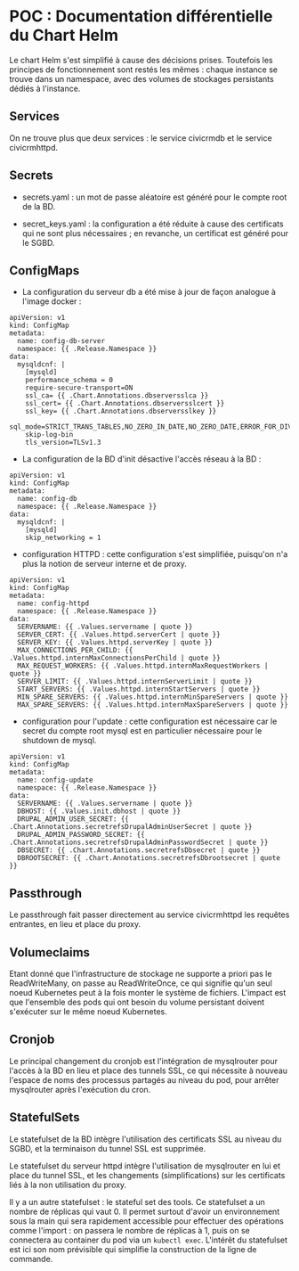 # POC : Documentation différentielle du Chart Helm

Le chart Helm s'est simplifié à cause des décisions prises. Toutefois les principes de fonctionnement sont restés les mêmes : chaque instance se trouve dans un namespace, avec des volumes de stockages persistants dédiés à l'instance.

## Services

On ne trouve plus que deux services : le service civicrmdb et le service civicrmhttpd.

## Secrets

* secrets.yaml : un mot de passe aléatoire est généré pour le compte root de la BD.

* secret_keys.yaml : la configuration a été réduite à cause des certificats qui ne sont plus nécessaires ; en revanche, un certificat est généré pour le SGBD.

## ConfigMaps

* La configuration du serveur db a été mise à jour de façon analogue à l'image docker : 

```helm
apiVersion: v1
kind: ConfigMap
metadata:
  name: config-db-server
  namespace: {{ .Release.Namespace }}
data:
  mysqldcnf: |
    [mysqld]
    performance_schema = 0
    require-secure-transport=ON
    ssl_ca= {{ .Chart.Annotations.dbserversslca }}
    ssl_cert= {{ .Chart.Annotations.dbserversslcert }}
    ssl_key= {{ .Chart.Annotations.dbserversslkey }}
    sql_mode=STRICT_TRANS_TABLES,NO_ZERO_IN_DATE,NO_ZERO_DATE,ERROR_FOR_DIVISION_BY_ZERO,NO_ENGINE_SUBSTITUTION
    skip-log-bin
    tls_version=TLSv1.3

```
 
* La configuration de la BD d'init désactive l'accès réseau à la BD : 

```helm
apiVersion: v1
kind: ConfigMap
metadata:
  name: config-db
  namespace: {{ .Release.Namespace }}
data:
  mysqldcnf: |
    [mysqld]
    skip_networking = 1
```

* configuration HTTPD : cette configuration s'est simplifiée, puisqu'on n'a plus la notion de serveur interne et de proxy.

``` helm
apiVersion: v1
kind: ConfigMap
metadata:
  name: config-httpd
  namespace: {{ .Release.Namespace }}
data:
  SERVERNAME: {{ .Values.servername | quote }}
  SERVER_CERT: {{ .Values.httpd.serverCert | quote }}
  SERVER_KEY: {{ .Values.httpd.serverKey | quote }}
  MAX_CONNECTIONS_PER_CHILD: {{ .Values.httpd.internMaxConnectionsPerChild | quote }}
  MAX_REQUEST_WORKERS: {{ .Values.httpd.internMaxRequestWorkers | quote }}
  SERVER_LIMIT: {{ .Values.httpd.internServerLimit | quote }}
  START_SERVERS: {{ .Values.httpd.internStartServers | quote }}
  MIN_SPARE_SERVERS: {{ .Values.httpd.internMinSpareServers | quote }}
  MAX_SPARE_SERVERS: {{ .Values.httpd.internMaxSpareServers | quote }}

```

* configuration pour l'update : cette configuration est nécessaire car le secret du compte root mysql est en particulier nécessaire pour le shutdown de mysql.

``` helm
apiVersion: v1
kind: ConfigMap
metadata:
  name: config-update
  namespace: {{ .Release.Namespace }}
data:
  SERVERNAME: {{ .Values.servername | quote }}
  DBHOST: {{ .Values.init.dbhost | quote }}
  DRUPAL_ADMIN_USER_SECRET: {{ .Chart.Annotations.secretrefsDrupalAdminUserSecret | quote }}
  DRUPAL_ADMIN_PASSWORD_SECRET: {{ .Chart.Annotations.secretrefsDrupalAdminPasswordSecret | quote }}
  DBSECRET: {{ .Chart.Annotations.secretrefsDbsecret | quote }}
  DBROOTSECRET: {{ .Chart.Annotations.secretrefsDbrootsecret | quote }}

```

## Passthrough

Le passthrough fait passer directement au service civicrmhttpd les requêtes entrantes, en lieu et place du proxy.

## Volumeclaims

Etant donné que l'infrastructure de stockage ne supporte a priori pas le ReadWriteMany, on passe au ReadWriteOnce, ce qui signifie qu'un seul noeud Kubernetes peut à la fois monter le système de fichiers. L'impact est que l'ensemble des pods qui ont besoin du volume persistant doivent s'exécuter sur le même noeud Kubernetes.

## Cronjob
Le principal changement du cronjob est l'intégration de mysqlrouter pour l'accès à la BD en lieu et place des tunnels SSL, ce qui nécessite à nouveau l'espace de noms des processus partagés au niveau du pod, pour arrêter mysqlrouter après l'exécution du cron.

## StatefulSets

Le statefulset de la BD intègre l'utilisation des certificats SSL au niveau du SGBD, et la terminaison du tunnel SSL est supprimée.

Le statefulset du serveur httpd intègre l'utilisation de mysqlrouter en lui et place du tunnel SSL, et les changements (simplifications) sur les certificats liés à la non utilisation du proxy.

Il y a un autre statefulset : le stateful set des tools. Ce statefulset a un nombre de réplicas qui vaut 0. Il permet surtout d'avoir un environnement sous la main qui sera rapidement accessible pour effectuer des opérations comme l'import : on passera le nombre de réplicas à 1, puis on se connectera au container du pod via un `kubectl exec`. L'intérêt du statefulset est ici son nom prévisible qui simplifie la construction de la ligne de commande.